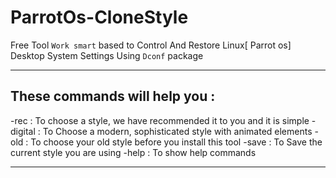 # ParrotOs-CloneStyle

Free Tool `Work smart` based to Control And Restore Linux[ Parrot os] Desktop System Settings Using `Dconf` package



--------------


## These commands will help you :

-rec :
        To choose a style, we have recommended it to you and it is simple
-digital :
        To Choose a modern, sophisticated style with animated elements
-old :
        To choose your old style before you install this tool
-save :
        To Save the current style you are using
-help :
        To show help commands
        
------------
